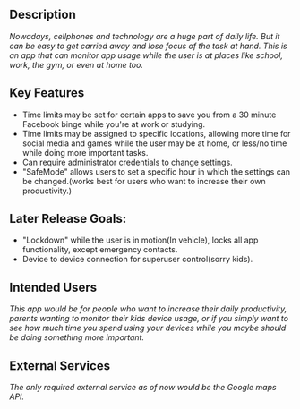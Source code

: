 ## Description
_Nowadays, cellphones and technology are a huge part of daily life. But it can be easy to get carried away and lose focus of the task at hand. This is an app that can monitor app usage while the user is at places like school, work, the gym, or even at home too._

## Key Features
* Time limits may be set for certain apps to save you from a 30 minute Facebook binge while you're at work or studying.
* Time limits may be assigned to specific locations, allowing more time for social media and games while the user may be at home, or less/no time while doing more important tasks.
* Can require administrator credentials to change settings.
* "SafeMode" allows users to set a specific hour in which the settings can be changed.(works best for users who want to increase their own productivity.)

## Later Release Goals:
* "Lockdown" while the user is in motion(In vehicle), locks all app functionality, except emergency contacts.
* Device to device connection for superuser control(sorry kids).

## Intended Users
_This app would be for people who want to increase their daily productivity, parents wanting to monitor their kids device usage, or if you simply want to see how much time you spend using your devices while you maybe should be doing something more important._
## External Services
_The only required external service as of now would be the Google maps API._